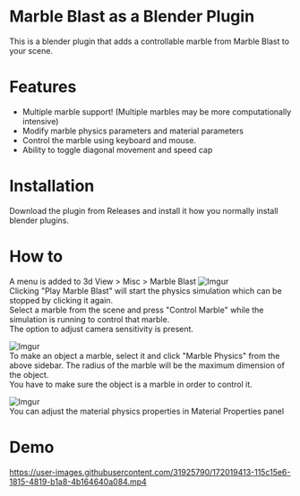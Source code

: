 # Marble Blast as a Blender Plugin
This is a blender plugin that adds a controllable marble from Marble Blast to your scene.

# Features
- Multiple marble support! (Multiple marbles may be more computationally intensive)
- Modify marble physics parameters and material parameters
- Control the marble using keyboard and mouse.
- Ability to toggle diagonal movement and speed cap

# Installation
Download the plugin from Releases and install it how you normally install blender plugins.

# How to
A menu is added to 3d View > Misc > Marble Blast
![Imgur](https://imgur.com/E0RRJot.png)  
Clicking "Play Marble Blast" will start the physics simulation which can be stopped by clicking it again.  
Select a marble from the scene and press "Control Marble" while the simulation is running to control that marble.  
The option to adjust camera sensitivity is present.

![Imgur](https://imgur.com/Ab9r18Z.png)  
To make an object a marble, select it and click "Marble Physics" from the above sidebar. The radius of the marble will be the maximum dimension of the object.  
You have to make sure the object is a marble in order to control it.  

![Imgur](https://imgur.com/zvGoMbB.png)  
You can adjust the material physics properties in Material Properties panel

# Demo

https://user-images.githubusercontent.com/31925790/172019413-115c15e6-1815-4819-b1a8-4b164640a084.mp4

